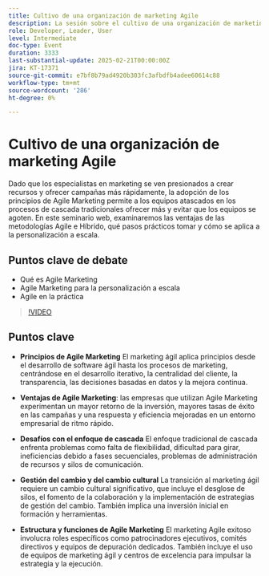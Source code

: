 ```yaml
---
title: Cultivo de una organización de marketing Agile
description: La sesión sobre el cultivo de una organización de marketing ágil destacó los principios del marketing ágil, sus beneficios, los desafíos con el enfoque tradicional de cascada, la necesidad de un cambio cultural y la gestión del cambio, y las funciones y la estructura esenciales para un marketing ágil exitoso.
role: Developer, Leader, User
level: Intermediate
doc-type: Event
duration: 3333
last-substantial-update: 2025-02-21T00:00:00Z
jira: KT-17371
source-git-commit: e7bf8b79ad4920b303fc3afbdfb4adee60614c88
workflow-type: tm+mt
source-wordcount: '286'
ht-degree: 0%

---
```



# Cultivo de una organización de marketing Agile

Dado que los especialistas en marketing se ven presionados a crear recursos y ofrecer campañas más rápidamente, la adopción de los principios de Agile Marketing permite a los equipos atascados en los procesos de cascada tradicionales ofrecer más y evitar que los equipos se agoten. En este seminario web, examinaremos las ventajas de las metodologías Agile e Híbrido, qué pasos prácticos tomar y cómo se aplica a la personalización a escala.

## Puntos clave de debate

* Qué es Agile Marketing
* Agile Marketing para la personalización a escala
* Agile en la práctica

>[!VIDEO](https://video.tv.adobe.com/v/3444450/?learn=on&enablevpops)

## Puntos clave

* **Principios de Agile Marketing** El marketing ágil aplica principios desde el desarrollo de software ágil hasta los procesos de marketing, centrándose en el desarrollo iterativo, la centralidad del cliente, la transparencia, las decisiones basadas en datos y la mejora continua.

* **Ventajas de Agile Marketing**: las empresas que utilizan Agile Marketing experimentan un mayor retorno de la inversión, mayores tasas de éxito en las campañas y una respuesta y eficiencia mejoradas en un entorno empresarial de ritmo rápido.

* **Desafíos con el enfoque de cascada** El enfoque tradicional de cascada enfrenta problemas como falta de flexibilidad, dificultad para girar, ineficiencias debido a fases secuenciales, problemas de administración de recursos y silos de comunicación.

* **Gestión del cambio y del cambio cultural** La transición al marketing ágil requiere un cambio cultural significativo, que incluye el desglose de silos, el fomento de la colaboración y la implementación de estrategias de gestión del cambio. También implica una inversión inicial en formación y herramientas.

* **Estructura y funciones de Agile Marketing** El marketing Agile exitoso involucra roles específicos como patrocinadores ejecutivos, comités directivos y equipos de depuración dedicados. También incluye el uso de equipos de marketing ágil y centros de excelencia para impulsar la estrategia y la ejecución.
